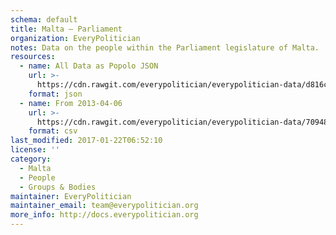 ```yaml
---
schema: default
title: Malta — Parliament
organization: EveryPolitician
notes: Data on the people within the Parliament legislature of Malta.
resources:
  - name: All Data as Popolo JSON
    url: >-
      https://cdn.rawgit.com/everypolitician/everypolitician-data/d816c6ab6230bae9eee70d6f970bc3c4e08e8e4a/data/Malta/Assembly/ep-popolo-v1.0.json
    format: json
  - name: From 2013-04-06
    url: >-
      https://cdn.rawgit.com/everypolitician/everypolitician-data/70948daa38536f202bb047865e9d52a7c012256f/data/Malta/Assembly/term-12.csv
    format: csv
last_modified: 2017-01-22T06:52:10
license: ''
category:
  - Malta
  - People
  - Groups & Bodies
maintainer: EveryPolitician
maintainer_email: team@everypolitician.org
more_info: http://docs.everypolitician.org
---
```

